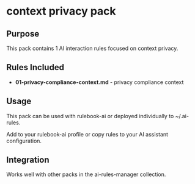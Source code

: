 # context privacy pack

## Purpose

This pack contains 1 AI interaction rules focused on context privacy.

## Rules Included

- **01-privacy-compliance-context.md** - privacy compliance context

## Usage

This pack can be used with rulebook-ai or deployed individually to ~/.ai-rules.

Add to your rulebook-ai profile or copy rules to your AI assistant configuration.

## Integration

Works well with other packs in the ai-rules-manager collection.
